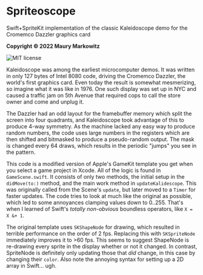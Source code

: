 # Spriteoscope
Swift+SpriteKit implementation of the classic Kaleidoscope demo for the Cromemco Dazzler graphics card

**Copyright © 2022 Maury Markowitz**

![MIT license](https://img.shields.io/github/license/maurymarkowitz/Spriteoscope)

Kaleidoscope was among the earliest microcomputer demos. It was written in only 127 bytes of Intel 8080 code, driving the Cromemco Dazzler, the world's first graphics card. Even today the result is somewhat mesmerizing, so imagine what it was like in 1976. One such display was set up in NYC and caused a traffic jam on 5th Avenue that required cops to call the store owner and come and unplug it.

The Dazzler had an odd layout for the framebuffer memory which split the screen into four quadrants, and Kaleidoscope took advantage of this to produce 4-way symmetry. As the machine lacked any easy way to produce random numbers, the code uses large numbers in the registers which are then shifted and bitmasked to produce a pseudo-random output. The mask is changed every 64 draws, which results in the periodic "jumps" you see in the pattern.

This code is a modified version of Apple's GameKit template you get when you select a game project in Xcode. All of the logic is found in `GameScene.swift`. It consists of only two methods, the initial setup in the `didMove(to:)` method, and the main work method in `updateKalidescope`. This was originally called from the Scene's `update`, but later moved to a `Timer` for faster updates. The code tries to look at much like the original as possible, which led to some annoyances clamping values down to 0..255. That's when I learned of Swift's *totally non-obvious* boundless operators, like `X = X &+ 1`.

The original template uses `SKShapeNode` for drawing, which resulted in terrible performance on the order of 2 fps. Replacing this with `SKSpriteNode` immediately improves it to >60 fps. This seems to suggest ShapeNode is re-drawing every sprite in the display whether or not it changed. In contrast, SpriteNode is definitely only updating those that *did* change, in this case by changing their `color`. Also note the annoying syntax for setting up a 2D array in Swift... ugh.
